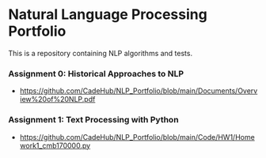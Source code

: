 # Natural Language Processing Portfolio
This is a repository containing NLP algorithms and tests.

### Assignment 0: Historical Approaches to NLP
* https://github.com/CadeHub/NLP_Portfolio/blob/main/Documents/Overview%20of%20NLP.pdf

### Assignment 1: Text Processing with Python
* https://github.com/CadeHub/NLP_Portfolio/blob/main/Code/HW1/Homework1_cmb170000.py

